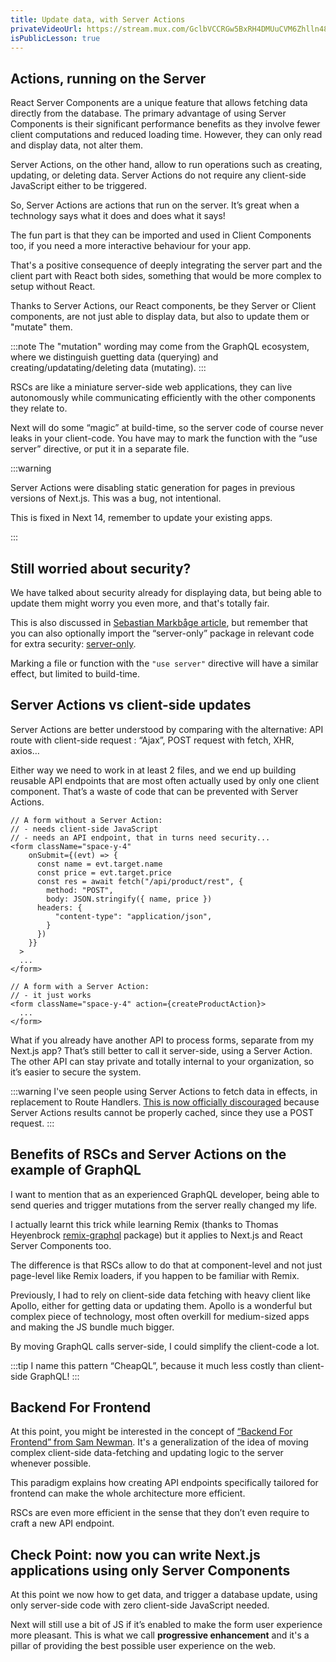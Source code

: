 ```yaml
---
title: Update data, with Server Actions
privateVideoUrl: https://stream.mux.com/GclbVCCRGw5BxRH4DMUuCVM6Zhlln48z53C1DdXlgCY.m3u8
isPublicLesson: true
---
```


## Actions, running on the Server

React Server Components are a unique feature that allows fetching data directly from the database. The primary advantage of using Server Components is their significant performance benefits as they involve fewer client computations and reduced loading time. However, they can only read and display data, not alter them.

Server Actions, on the other hand, allow to run operations such as creating, updating, or deleting data. Server Actions do not require any client-side JavaScript either to be triggered.

So, Server Actions are actions that run on the server. It’s great when a technology says what it does and does what it says!

The fun part is that they can be imported and used in Client Components too, if you need a more interactive behaviour for your app.

That's a positive consequence of deeply integrating the server part and the client part with React both sides, something that would be more complex to setup without React.

Thanks to Server Actions, our React components, be they Server or Client components, are not just able to display data, but also to update them or "mutate" them.

:::note
The "mutation" wording may come from the GraphQL ecosystem, where we distinguish guetting data (querying) and creating/updatating/deleting data (mutating).
:::

RSCs are like a miniature server-side web applications, they can live autonomously while communicating efficiently with the other components they relate to.

Next will do some “magic” at build-time, so the server code of course never leaks in your client-code. You have may to mark the function with the “use server” directive, or put it in a separate file.

:::warning

Server Actions were disabling static generation for pages in previous versions of Next.js. This was a bug, not intentional.

This is fixed in Next 14, remember to update your existing apps.

:::

## Still worried about security?

We have talked about security already for displaying data, but being able to update them might worry you even more, and that's totally fair.

This is also discussed in [Sebastian Markbåge article](https://nextjs.org/blog/security-nextjs-server-components-actions), but remember that you can also optionally import the “server-only” package in relevant code  for extra security: [server-only](https://nextjs.org/blog/security-nextjs-server-components-actions). 

Marking a file or function with the `"use server"` directive will have a similar effect, but limited to build-time.

## Server Actions vs client-side updates

Server Actions are better understood by comparing with the alternative: API route with client-side request : “Ajax”, POST request with fetch, XHR, axios… 

Either way we need to work in at least 2 files, and we end up building reusable API endpoints that are most often actually used by only one client component. That’s a waste of code that can be prevented with Server Actions.

```tsx
// A form without a Server Action:
// - needs client-side JavaScript
// - needs an API endpoint, that in turns need security...
<form className="space-y-4" 
    onSubmit={(evt) => {
      const name = evt.target.name
      const price = evt.target.price
      const res = await fetch("/api/product/rest", {
        method: "POST",
        body: JSON.stringify({ name, price })
      headers: {
          "content-type": "application/json",
        }
      })
    }}
  >
  ...
</form>
```

```tsx
// A form with a Server Action:
// - it just works
<form className="space-y-4" action={createProductAction}>
  ...
</form>
```


What if you already have another API to process forms, separate from my Next.js app?  That’s still better to call it server-side, using a Server Action. The other API can stay private and totally internal to your organization, so it’s easier to secure the system. 

:::warning
I've seen people using Server Actions to fetch data in effects, in replacement to Route Handlers. [This is now officially discouraged](https://react.dev/reference/react/use-server) because Server Actions results cannot be properly cached, since they use a POST request.
:::

## Benefits of RSCs and Server Actions on the example of GraphQL

I want to mention that as an experienced GraphQL developer, being able to send queries and trigger mutations from the server really changed my life. 

I actually learnt this trick while learning Remix (thanks to Thomas Heyenbrock [remix-graphql](https://www.npmjs.com/package/remix-graphql) package) but it applies to Next.js and React Server Components too. 

The difference is that RSCs allow to do that at component-level and not just page-level like Remix loaders, if you happen to be familiar with Remix.

Previously, I had to rely on client-side data fetching with heavy client like Apollo, either for getting data or updating them. Apollo is a wonderful but complex piece of technology, most often overkill for medium-sized apps and making the JS bundle much bigger. 

By moving GraphQL calls server-side, I could simplify the client-code a lot.

:::tip
I name this pattern “CheapQL”, because it much less costly than client-side GraphQL!
:::

## Backend For Frontend

At this point, you might be interested in the concept of [“Backend For Frontend” from Sam Newman](https://samnewman.io/patterns/architectural/bff/). It's a generalization of the idea of moving complex client-side data-fetching and updating logic to the server whenever possible.

This paradigm explains how creating API endpoints specifically tailored for frontend can make the whole architecture more efficient. 

RSCs are even more efficient in the sense that they don’t even require to craft a new API endpoint.

## Check Point: now you can write Next.js applications using only Server Components

At this point we now how to get data, and trigger a database update, using only server-side code with zero client-side JavaScript needed.

Next will still use a bit of JS if it’s enabled to make the form user experience more pleasant. This is what we call **progressive enhancement** and it's a pillar of providing the best possible user experience on the web.
